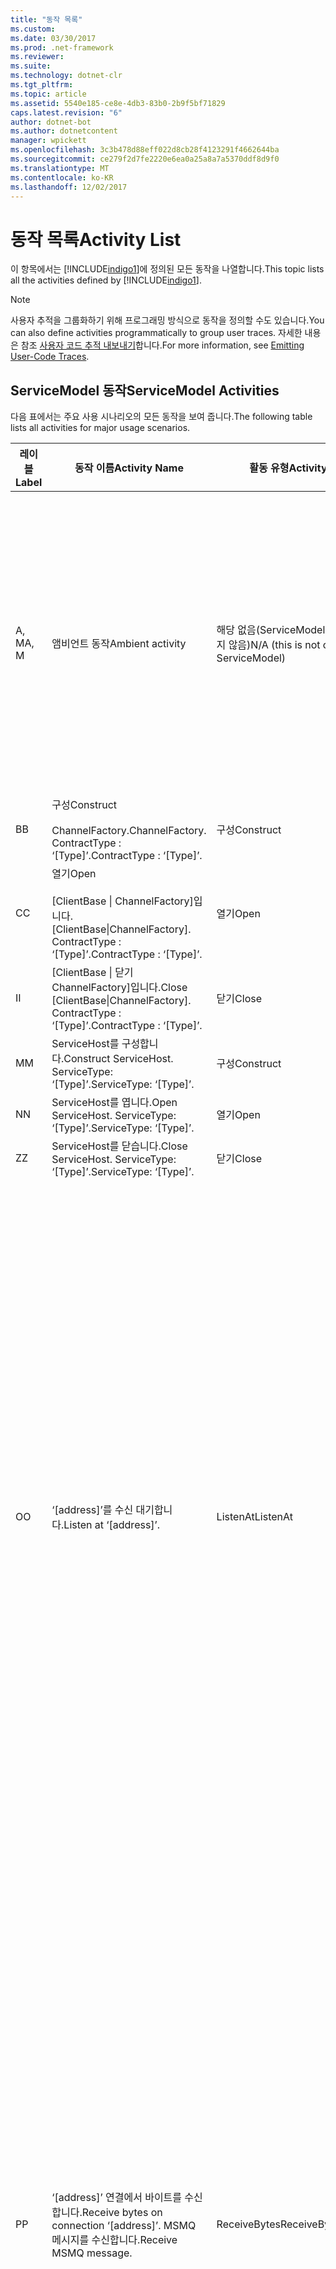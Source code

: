 ```yaml
---
title: "동작 목록"
ms.custom: 
ms.date: 03/30/2017
ms.prod: .net-framework
ms.reviewer: 
ms.suite: 
ms.technology: dotnet-clr
ms.tgt_pltfrm: 
ms.topic: article
ms.assetid: 5540e185-ce8e-4db3-83b0-2b9f5bf71829
caps.latest.revision: "6"
author: dotnet-bot
ms.author: dotnetcontent
manager: wpickett
ms.openlocfilehash: 3c3b478d88eff022d8cb28f4123291f4662644ba
ms.sourcegitcommit: ce279f2d7fe2220e6ea0a25a8a7a5370ddf8d9f0
ms.translationtype: MT
ms.contentlocale: ko-KR
ms.lasthandoff: 12/02/2017
---
```

# <a name="activity-list"></a><span data-ttu-id="5abfd-102">동작 목록</span><span class="sxs-lookup"><span data-stu-id="5abfd-102">Activity List</span></span>
<span data-ttu-id="5abfd-103">이 항목에서는 [!INCLUDE[indigo1](../../../../../includes/indigo1-md.md)]에 정의된 모든 동작을 나열합니다.</span><span class="sxs-lookup"><span data-stu-id="5abfd-103">This topic lists all the activities defined by [!INCLUDE[indigo1](../../../../../includes/indigo1-md.md)].</span></span>  
  
> [!NOTE]
>  <span data-ttu-id="5abfd-104">사용자 추적을 그룹화하기 위해 프로그래밍 방식으로 동작을 정의할 수도 있습니다.</span><span class="sxs-lookup"><span data-stu-id="5abfd-104">You can also define activities programmatically to group user traces.</span></span> <span data-ttu-id="5abfd-105">자세한 내용은 참조 [사용자 코드 추적 내보내기](../../../../../docs/framework/wcf/diagnostics/tracing/emitting-user-code-traces.md)합니다.</span><span class="sxs-lookup"><span data-stu-id="5abfd-105">For more information, see [Emitting User-Code Traces](../../../../../docs/framework/wcf/diagnostics/tracing/emitting-user-code-traces.md).</span></span>  
  
## <a name="servicemodel-activities"></a><span data-ttu-id="5abfd-106">ServiceModel 동작</span><span class="sxs-lookup"><span data-stu-id="5abfd-106">ServiceModel Activities</span></span>  
 <span data-ttu-id="5abfd-107">다음 표에서는 주요 사용 시나리오의 모든 동작을 보여 줍니다.</span><span class="sxs-lookup"><span data-stu-id="5abfd-107">The following table lists all activities for major usage scenarios.</span></span>  
  
|<span data-ttu-id="5abfd-108">레이블</span><span class="sxs-lookup"><span data-stu-id="5abfd-108">Label</span></span>|<span data-ttu-id="5abfd-109">동작 이름</span><span class="sxs-lookup"><span data-stu-id="5abfd-109">Activity Name</span></span>|<span data-ttu-id="5abfd-110">활동 유형</span><span class="sxs-lookup"><span data-stu-id="5abfd-110">Activity Type</span></span>|<span data-ttu-id="5abfd-111">설명</span><span class="sxs-lookup"><span data-stu-id="5abfd-111">Description</span></span>|  
|-----------|-------------------|-------------------|-----------------|  
|<span data-ttu-id="5abfd-112">A, M</span><span class="sxs-lookup"><span data-stu-id="5abfd-112">A, M</span></span>|<span data-ttu-id="5abfd-113">앰비언트 동작</span><span class="sxs-lookup"><span data-stu-id="5abfd-113">Ambient activity</span></span>|<span data-ttu-id="5abfd-114">해당 없음(ServiceModel에 의해 제어되지 않음)</span><span class="sxs-lookup"><span data-stu-id="5abfd-114">N/A (this is not controlled by ServiceModel)</span></span>|<span data-ttu-id="5abfd-115">ServiceModel 코드를 호출하기 이전에 TLS에 해당 ID가 설정되어 있는 동작입니다(클라이언트측 또는 서버측).</span><span class="sxs-lookup"><span data-stu-id="5abfd-115">The activity whose ID is set in TLS before any calls to ServiceModel code (client side or server side).</span></span><br /><br /> <span data-ttu-id="5abfd-116">예: open이 [!INCLUDE[indigo2](../../../../../includes/indigo2-md.md)] 클라이언트에서 호출되거나 serviceHost.open이 호출되는 동작</span><span class="sxs-lookup"><span data-stu-id="5abfd-116">Example: An activity where  open is called on the [!INCLUDE[indigo2](../../../../../includes/indigo2-md.md)] client or serviceHost.open is called.</span></span>|  
|<span data-ttu-id="5abfd-117">B</span><span class="sxs-lookup"><span data-stu-id="5abfd-117">B</span></span>|<span data-ttu-id="5abfd-118">구성</span><span class="sxs-lookup"><span data-stu-id="5abfd-118">Construct</span></span><br /><br /> <span data-ttu-id="5abfd-119">ChannelFactory.</span><span class="sxs-lookup"><span data-stu-id="5abfd-119">ChannelFactory.</span></span> <span data-ttu-id="5abfd-120">ContractType : ‘[Type]’.</span><span class="sxs-lookup"><span data-stu-id="5abfd-120">ContractType : ‘[Type]’.</span></span>|<span data-ttu-id="5abfd-121">구성</span><span class="sxs-lookup"><span data-stu-id="5abfd-121">Construct</span></span>||  
|<span data-ttu-id="5abfd-122">C</span><span class="sxs-lookup"><span data-stu-id="5abfd-122">C</span></span>|<span data-ttu-id="5abfd-123">열기</span><span class="sxs-lookup"><span data-stu-id="5abfd-123">Open</span></span><br /><br /> <span data-ttu-id="5abfd-124">[ClientBase &#124; ChannelFactory]입니다.</span><span class="sxs-lookup"><span data-stu-id="5abfd-124">[ClientBase&#124;ChannelFactory].</span></span> <span data-ttu-id="5abfd-125">ContractType : ‘[Type]’.</span><span class="sxs-lookup"><span data-stu-id="5abfd-125">ContractType : ‘[Type]’.</span></span>|<span data-ttu-id="5abfd-126">열기</span><span class="sxs-lookup"><span data-stu-id="5abfd-126">Open</span></span>||  
|<span data-ttu-id="5abfd-127">I</span><span class="sxs-lookup"><span data-stu-id="5abfd-127">I</span></span>|<span data-ttu-id="5abfd-128">[ClientBase &#124; 닫기 ChannelFactory]입니다.</span><span class="sxs-lookup"><span data-stu-id="5abfd-128">Close [ClientBase&#124;ChannelFactory].</span></span> <span data-ttu-id="5abfd-129">ContractType : ‘[Type]’.</span><span class="sxs-lookup"><span data-stu-id="5abfd-129">ContractType : ‘[Type]’.</span></span>|<span data-ttu-id="5abfd-130">닫기</span><span class="sxs-lookup"><span data-stu-id="5abfd-130">Close</span></span>||  
|<span data-ttu-id="5abfd-131">M</span><span class="sxs-lookup"><span data-stu-id="5abfd-131">M</span></span>|<span data-ttu-id="5abfd-132">ServiceHost를 구성합니다.</span><span class="sxs-lookup"><span data-stu-id="5abfd-132">Construct ServiceHost.</span></span> <span data-ttu-id="5abfd-133">ServiceType: ‘[Type]’.</span><span class="sxs-lookup"><span data-stu-id="5abfd-133">ServiceType: ‘[Type]’.</span></span>|<span data-ttu-id="5abfd-134">구성</span><span class="sxs-lookup"><span data-stu-id="5abfd-134">Construct</span></span>||  
|<span data-ttu-id="5abfd-135">N</span><span class="sxs-lookup"><span data-stu-id="5abfd-135">N</span></span>|<span data-ttu-id="5abfd-136">ServiceHost를 엽니다.</span><span class="sxs-lookup"><span data-stu-id="5abfd-136">Open ServiceHost.</span></span> <span data-ttu-id="5abfd-137">ServiceType: ‘[Type]’.</span><span class="sxs-lookup"><span data-stu-id="5abfd-137">ServiceType: ‘[Type]’.</span></span>|<span data-ttu-id="5abfd-138">열기</span><span class="sxs-lookup"><span data-stu-id="5abfd-138">Open</span></span>||  
|<span data-ttu-id="5abfd-139">Z</span><span class="sxs-lookup"><span data-stu-id="5abfd-139">Z</span></span>|<span data-ttu-id="5abfd-140">ServiceHost를 닫습니다.</span><span class="sxs-lookup"><span data-stu-id="5abfd-140">Close ServiceHost.</span></span> <span data-ttu-id="5abfd-141">ServiceType: ‘[Type]’.</span><span class="sxs-lookup"><span data-stu-id="5abfd-141">ServiceType: ‘[Type]’.</span></span>|<span data-ttu-id="5abfd-142">닫기</span><span class="sxs-lookup"><span data-stu-id="5abfd-142">Close</span></span>||  
|<span data-ttu-id="5abfd-143">O</span><span class="sxs-lookup"><span data-stu-id="5abfd-143">O</span></span>|<span data-ttu-id="5abfd-144">‘[address]’를 수신 대기합니다.</span><span class="sxs-lookup"><span data-stu-id="5abfd-144">Listen at ‘[address]’.</span></span>|<span data-ttu-id="5abfd-145">ListenAt</span><span class="sxs-lookup"><span data-stu-id="5abfd-145">ListenAt</span></span>|<span data-ttu-id="5abfd-146">이 동작과 다음 동작은 전송 관련 동작입니다.</span><span class="sxs-lookup"><span data-stu-id="5abfd-146">This and the next activity are transport-specific.</span></span> <span data-ttu-id="5abfd-147">ListenAt 동작은 채널 수신기에서 수신 대기하는 주소에 매핑되는 콘텐츠를 표시합니다.</span><span class="sxs-lookup"><span data-stu-id="5abfd-147">The ListenAt activity represents the content that maps to the address where the channel listener listens at.</span></span> <span data-ttu-id="5abfd-148">MSMQ의 경우에는 큐가 하나의 주소로 매핑되기 때문에 큐 자체가 콘텐츠입니다.</span><span class="sxs-lookup"><span data-stu-id="5abfd-148">In the case of MSMQ, it is the queue itself since the queue maps to one address.</span></span> <span data-ttu-id="5abfd-149">이 동작은 연결 지향 전송의 경우 들어오는 연결을 수신 대기합니다. MSMQ의 경우에는 MSMQ 메시지를 수신 대기합니다.</span><span class="sxs-lookup"><span data-stu-id="5abfd-149">This activity listens for incoming connections in the case of connection-oriented transports, for MSMQ messages in the case of MSMQ.</span></span> <span data-ttu-id="5abfd-150">이 동작은 ServiceHost.Open() 중에 만들어지며 모든 ReceiveBytes 동작 전송을 비롯하여 수신기 만들기 및 삭제와 관련된 추적을 포함합니다.</span><span class="sxs-lookup"><span data-stu-id="5abfd-150">This activity is created during ServiceHost.Open(), and contains the traces related to creating and disposing the listener, as well as transferring out to all ReceiveBytes activities.</span></span>|  
|<span data-ttu-id="5abfd-151">P</span><span class="sxs-lookup"><span data-stu-id="5abfd-151">P</span></span>|<span data-ttu-id="5abfd-152">‘[address]’ 연결에서 바이트를 수신합니다.</span><span class="sxs-lookup"><span data-stu-id="5abfd-152">Receive bytes on connection ‘[address]’.</span></span> <span data-ttu-id="5abfd-153">MSMQ 메시지를 수신합니다.</span><span class="sxs-lookup"><span data-stu-id="5abfd-153">Receive MSMQ message.</span></span>|<span data-ttu-id="5abfd-154">ReceiveBytes</span><span class="sxs-lookup"><span data-stu-id="5abfd-154">ReceiveBytes</span></span>|<span data-ttu-id="5abfd-155">이 동작에서 [!INCLUDE[indigo2](../../../../../includes/indigo2-md.md)] 메시지를 가져올 데이터가 처리됩니다.</span><span class="sxs-lookup"><span data-stu-id="5abfd-155">In this activity, data that will eventually get a [!INCLUDE[indigo2](../../../../../includes/indigo2-md.md)] message is processed.</span></span> <span data-ttu-id="5abfd-156">연결 지향 전송이나 http의 경우 들어오는 바이트가 대기합니다.</span><span class="sxs-lookup"><span data-stu-id="5abfd-156">Incoming bytes are waited in the case of connection-oriented transport or http.</span></span> <span data-ttu-id="5abfd-157">TCP/명명된 파이프의 경우, 연결이 설정될 때 동작이 발생하므로 이 동작의 수명이 연결 수명입니다.</span><span class="sxs-lookup"><span data-stu-id="5abfd-157">For TCP/named-pipe, the lifetime of this activity is the lifetime of the connection, as it is created when the connection is created.</span></span> <span data-ttu-id="5abfd-158">http의 경우 이 동작의 수명이 메시지 요청 수명이며 메시지를 보낼 때 동작이 발생합니다.</span><span class="sxs-lookup"><span data-stu-id="5abfd-158">For http, it is of the lifetime of a message request and is created when the message is sent.</span></span> <span data-ttu-id="5abfd-159">이 동작에는 모든 메시지(개체) 처리 동작뿐만 아니라 연결 만들기와 삭제에 관련된 추적(해당하는 경우)이 포함됩니다.</span><span class="sxs-lookup"><span data-stu-id="5abfd-159">This activity contains the traces related to creating and disposing the connection if applicable, as well as transfers out to all message (object) processing activities.</span></span><br /><br /> <span data-ttu-id="5abfd-160">MSMQ의 경우 MSMQ 메시지를 검색하는 동작입니다.</span><span class="sxs-lookup"><span data-stu-id="5abfd-160">In the case of MSMQ, it is the activity where the MSMQ message is retrieved.</span></span>|  
|<span data-ttu-id="5abfd-161">Q</span><span class="sxs-lookup"><span data-stu-id="5abfd-161">Q</span></span>|<span data-ttu-id="5abfd-162">[number] 메시지를 처리합니다.</span><span class="sxs-lookup"><span data-stu-id="5abfd-162">Process message [number].</span></span> <span data-ttu-id="5abfd-163">여기서 [number]는 1부터 시작하여 순차적으로 증가하는 값입니다.</span><span class="sxs-lookup"><span data-stu-id="5abfd-163">(Note, [number] is a monotonically increasing value which starts at 1.)</span></span>|<span data-ttu-id="5abfd-164">ProcessMessage</span><span class="sxs-lookup"><span data-stu-id="5abfd-164">ProcessMessage</span></span>|<span data-ttu-id="5abfd-165">들어오는 메시지를 처리합니다.</span><span class="sxs-lookup"><span data-stu-id="5abfd-165">Process an incoming message.</span></span> <span data-ttu-id="5abfd-166">이 동작은 모든 데이터(바이트, MSMQ 메시지)가 수신되어 [!INCLUDE[indigo2](../../../../../includes/indigo2-md.md)] 메시지 개체를 구성하면 시작됩니다.</span><span class="sxs-lookup"><span data-stu-id="5abfd-166">This activity starts when all the data (bytes, MSMQ message) are received to form a [!INCLUDE[indigo2](../../../../../includes/indigo2-md.md)] message object.</span></span> <span data-ttu-id="5abfd-167">이 동작에서는 헤더 처리를 추적합니다.</span><span class="sxs-lookup"><span data-stu-id="5abfd-167">Traces within this activity deal with header processing.</span></span><br /><br /> <span data-ttu-id="5abfd-168">디스패치할 수 있는 메시지가 생성되면 해당 동작 ID를 조회한 후 ServiceHost ProcessAction 동작이 전환됩니다.</span><span class="sxs-lookup"><span data-stu-id="5abfd-168">Once a message that can be dispatched is formed, the ServiceHost ProcessAction activity is switched to after looking up the corresponding Activity ID.</span></span>|  
|<span data-ttu-id="5abfd-169">D, S</span><span class="sxs-lookup"><span data-stu-id="5abfd-169">D, S</span></span>|<span data-ttu-id="5abfd-170">‘[action]’ 작업을 처리합니다.</span><span class="sxs-lookup"><span data-stu-id="5abfd-170">Process action ‘[action]’.</span></span>|<span data-ttu-id="5abfd-171">ProcessAction</span><span class="sxs-lookup"><span data-stu-id="5abfd-171">ProcessAction</span></span>|<span data-ttu-id="5abfd-172">수신할 때는 메시지를 사용자 코드로 디스패치하기 위해 전송/보안/RM 스택을 통해 메시지를 처리하고, 전송할 때는 역순으로 처리합니다.</span><span class="sxs-lookup"><span data-stu-id="5abfd-172">Process the message through the Transport/Security/RM stack for dispatching the message to user code on receive, and in the reverse order on send.</span></span><br /><br /> <span data-ttu-id="5abfd-173">서버에서이 작업 사용 하 여 전파 된 동작 ID "동작 전파";를 통해 메시지 헤더에서 전송 되는 경우 그렇지 않으면 새 GUID 생성 됩니다.</span><span class="sxs-lookup"><span data-stu-id="5abfd-173">On the server, this activity uses the propagated Activity ID if it is sent in the message header via "Activity Propagation"; otherwise, a new GUID is created.</span></span><br /><br /> <span data-ttu-id="5abfd-174">요청/회신 계약의 응답 메시지 또한 해당 동작에서 처리됩니다.</span><span class="sxs-lookup"><span data-stu-id="5abfd-174">The response message for request/reply contracts is also processed in that activity.</span></span>|  
|<span data-ttu-id="5abfd-175">T</span><span class="sxs-lookup"><span data-stu-id="5abfd-175">T</span></span>|<span data-ttu-id="5abfd-176">‘[IContract.Operation]’을 실행합니다.</span><span class="sxs-lookup"><span data-stu-id="5abfd-176">Execute ‘[IContract.Operation]’.</span></span>|<span data-ttu-id="5abfd-177">ExecuteUserCode</span><span class="sxs-lookup"><span data-stu-id="5abfd-177">ExecuteUserCode</span></span>|<span data-ttu-id="5abfd-178">서비스에서 디스패치 후 사용자 코드를 실행합니다.</span><span class="sxs-lookup"><span data-stu-id="5abfd-178">Execute user code after dispatch on the service side.</span></span> <span data-ttu-id="5abfd-179">이 동작에서는 사용자가 제공한 코드에서 ServiceHost 코드를 나타내는 경계를 제공합니다.</span><span class="sxs-lookup"><span data-stu-id="5abfd-179">This activity provides a boundary to delineate ServiceHost code from user-provided code.</span></span>|  
  
## <a name="security-activities"></a><span data-ttu-id="5abfd-180">보안 동작</span><span class="sxs-lookup"><span data-stu-id="5abfd-180">Security Activities</span></span>  
 <span data-ttu-id="5abfd-181">다음 표에서는 보안과 관련된 모든 동작을 보여 줍니다.</span><span class="sxs-lookup"><span data-stu-id="5abfd-181">The following table lists all activities related to Security.</span></span>  
  
|<span data-ttu-id="5abfd-182">동작 이름</span><span class="sxs-lookup"><span data-stu-id="5abfd-182">Activity Name</span></span>|<span data-ttu-id="5abfd-183">활동 유형</span><span class="sxs-lookup"><span data-stu-id="5abfd-183">Activity Type</span></span>|<span data-ttu-id="5abfd-184">설명</span><span class="sxs-lookup"><span data-stu-id="5abfd-184">Description</span></span>|  
|-------------------|-------------------|-----------------|  
|<span data-ttu-id="5abfd-185">보안 세션 설정</span><span class="sxs-lookup"><span data-stu-id="5abfd-185">Setup secure session</span></span>|<span data-ttu-id="5abfd-186">SetupSecurity</span><span class="sxs-lookup"><span data-stu-id="5abfd-186">SetupSecurity</span></span>|<span data-ttu-id="5abfd-187">클라이언트측에만 있습니다.</span><span class="sxs-lookup"><span data-stu-id="5abfd-187">Exists on the client side only.</span></span> <span data-ttu-id="5abfd-188">인증 및 보안 컨텍스트 설정을 위한 모든 RST*/SCT 교환을 포함합니다.</span><span class="sxs-lookup"><span data-stu-id="5abfd-188">Contains all RST*/SCT exchanges for authentication and setting the security context.</span></span> <span data-ttu-id="5abfd-189">경우 `propagateActivity` = `true`,이 동작이 서비스의 해당 프로세스 작업 RST와 병합 됩니다\*/SCT 활동입니다.</span><span class="sxs-lookup"><span data-stu-id="5abfd-189">If `propagateActivity`=`true`, this activity is merged with the service’s corresponding Process Action RST\*/SCT activities.</span></span>|  
|<span data-ttu-id="5abfd-190">보안 세션 닫기</span><span class="sxs-lookup"><span data-stu-id="5abfd-190">Close secure session</span></span>|<span data-ttu-id="5abfd-191">SetupSecurity</span><span class="sxs-lookup"><span data-stu-id="5abfd-191">SetupSecurity</span></span>|<span data-ttu-id="5abfd-192">클라이언트측에 있습니다.</span><span class="sxs-lookup"><span data-stu-id="5abfd-192">Exists on the client side.</span></span> <span data-ttu-id="5abfd-193">보안 세션을 닫기 위한 취소 메시지 교환을 포함합니다.</span><span class="sxs-lookup"><span data-stu-id="5abfd-193">Contains the Cancel message exchange for closing the secure session.</span></span> <span data-ttu-id="5abfd-194">경우 `propagateActivity` = `true`,이 동작이 서비스에서 "취소" 작업 처리와 병합 됩니다.</span><span class="sxs-lookup"><span data-stu-id="5abfd-194">If `propagateActivity`=`true`, this activity is merged with the Process Action "Cancel" from the service.</span></span>|  
  
 <span data-ttu-id="5abfd-195">다음 표에서는 COM+와 관련된 모든 동작을 보여 줍니다.</span><span class="sxs-lookup"><span data-stu-id="5abfd-195">The following table lists all activities related to COM+.</span></span>  
  
|<span data-ttu-id="5abfd-196">동작 이름</span><span class="sxs-lookup"><span data-stu-id="5abfd-196">Activity Name</span></span>|<span data-ttu-id="5abfd-197">활동 유형</span><span class="sxs-lookup"><span data-stu-id="5abfd-197">Activity Type</span></span>|<span data-ttu-id="5abfd-198">설명</span><span class="sxs-lookup"><span data-stu-id="5abfd-198">Description</span></span>|  
|-------------------|-------------------|-----------------|  
|<span data-ttu-id="5abfd-199">COM+ 인스턴스 만들기</span><span class="sxs-lookup"><span data-stu-id="5abfd-199">Create COM+ instance</span></span>|<span data-ttu-id="5abfd-200">TransferToCOMPlus</span><span class="sxs-lookup"><span data-stu-id="5abfd-200">TransferToCOMPlus</span></span>|<span data-ttu-id="5abfd-201">[!INCLUDE[indigo2](../../../../../includes/indigo2-md.md)] 코드의 COM+ 호출별로 하나의 동작 인스턴스</span><span class="sxs-lookup"><span data-stu-id="5abfd-201">1 activity instance for each COM+ call from [!INCLUDE[indigo2](../../../../../includes/indigo2-md.md)] code</span></span>|  
|<span data-ttu-id="5abfd-202">COM + 실행 \<작업 ></span><span class="sxs-lookup"><span data-stu-id="5abfd-202">Execute COM+ \<operation></span></span>|<span data-ttu-id="5abfd-203">TransferToCOMPlus</span><span class="sxs-lookup"><span data-stu-id="5abfd-203">TransferToCOMPlus</span></span>|<span data-ttu-id="5abfd-204">[!INCLUDE[indigo2](../../../../../includes/indigo2-md.md)] 코드의 COM+ 호출별로 하나의 동작 인스턴스</span><span class="sxs-lookup"><span data-stu-id="5abfd-204">1 activity instance for each COM+ call from [!INCLUDE[indigo2](../../../../../includes/indigo2-md.md)] code</span></span>|  
  
## <a name="wmi-activities"></a><span data-ttu-id="5abfd-205">WMI 동작</span><span class="sxs-lookup"><span data-stu-id="5abfd-205">WMI Activities</span></span>  
 <span data-ttu-id="5abfd-206">다음 표에서는 WMI와 관련된 모든 동작을 보여 줍니다.</span><span class="sxs-lookup"><span data-stu-id="5abfd-206">The following table lists all activities related to WMI.</span></span>  
  
|<span data-ttu-id="5abfd-207">동작 이름</span><span class="sxs-lookup"><span data-stu-id="5abfd-207">Activity Name</span></span>|<span data-ttu-id="5abfd-208">활동 유형</span><span class="sxs-lookup"><span data-stu-id="5abfd-208">Activity Type</span></span>|<span data-ttu-id="5abfd-209">설명</span><span class="sxs-lookup"><span data-stu-id="5abfd-209">Description</span></span>|  
|-------------------|-------------------|-----------------|  
|<span data-ttu-id="5abfd-210">WMI 가져오기</span><span class="sxs-lookup"><span data-stu-id="5abfd-210">WMI get</span></span>|<span data-ttu-id="5abfd-211">WMIGetObject</span><span class="sxs-lookup"><span data-stu-id="5abfd-211">WMIGetObject</span></span>|<span data-ttu-id="5abfd-212">사용자가 WMI에서 데이터를 검색하고 있습니다.</span><span class="sxs-lookup"><span data-stu-id="5abfd-212">User is retrieving data from WMI.</span></span>|  
|<span data-ttu-id="5abfd-213">WMI 넣기</span><span class="sxs-lookup"><span data-stu-id="5abfd-213">WMI put</span></span>|<span data-ttu-id="5abfd-214">WmiPutInstance</span><span class="sxs-lookup"><span data-stu-id="5abfd-214">WmiPutInstance</span></span>|<span data-ttu-id="5abfd-215">사용자가 WMI로 데이터를 업데이트하고 있습니다.</span><span class="sxs-lookup"><span data-stu-id="5abfd-215">User is updating data with WMI.</span></span>|

